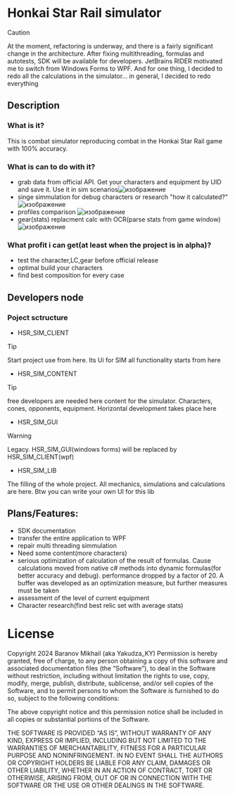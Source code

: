 # Honkai Star Rail simulator
> [!CAUTION]
> At the moment, refactoring is underway, and there is a fairly significant change in the architecture. After fixing multithreading, formulas and autotests, SDK will be available for developers. JetBrains RIDER motivated me to switch from Windows Forms to WPF. And for one thing, I decided to redo all the calculations in the simulator... in general, I decided to redo everything

## Description
### What is it?

This is combat simulator reproducing combat in the Honkai Star Rail game with 100% accuracy.

### What is can to do with it?
- grab data from official API. Get your characters and equipment by UID and save it. Use it in sim scenarios![изображение](https://github.com/YakudzaKY/HSR_SIM/assets/110550702/d9c98881-9136-4f88-b02c-614527654b7d)
- singe simmulation for debug characters or research "how it calculated?"![изображение](https://github.com/YakudzaKY/HSR_SIM/assets/110550702/ce664f2b-c6ee-4ad0-b1b6-53e801175b8a)
- profiles comparison ![изображение](https://github.com/YakudzaKY/HSR_SIM/assets/110550702/80eadeb5-5b80-4301-a29d-3b7e18f1715e)
- gear(stats) replacment calc with OCR(parse stats from game window) ![изображение](https://github.com/YakudzaKY/HSR_SIM/assets/110550702/5833ec15-dc22-4b97-be72-a4a608d00df0)


### What profit i can get(at least when the project is in alpha)?
- test the character,LC,gear before official release
- optimal build your characters
- find best composition for every case

## Developers node
### Poject sctructure
* HSR_SIM_CLIENT
> [!TIP]
> Start project use from here.
Its Ui for SIM all functionality starts from here

* HSR_SIM_CONTENT
> [!TIP]
> free developers are needed here
content for the simulator. Characters, cones, opponents, equipment. Horizontal development takes place here
* HSR_SIM_GUI
  
> [!WARNING]
> Legacy. HSR_SIM_GUI(windows forms) will be replaced by HSR_SIM_CLIENT(wpf)

* HSR_SIM_LIB
  
The filling of the whole project. All mechanics, simulations and calculations are here. Btw you can write your own UI for this lib




## Plans/Features:
- SDK documentation
- transfer the entire application to WPF
- repair multi threading simmulation
- Need some content(more characters)
- serious optimization of calculation of the result of formulas. Cause calculations moved from native c# methods into dynamic formulas(for better accuracy and debug). performance dropped by a factor of 20. A buffer was developed as an optimization measure, but further measures must be taken
- assessment of the level of current equipment
- Character research(find best relic set with average stats)

# License


Copyright 2024 Baranov Mikhail (aka Yakudza_KY)
Permission is hereby granted, free of charge, to any person obtaining a copy of this software and associated documentation files (the “Software”), to deal in the Software without restriction, including without limitation the rights to use, copy, modify, merge, publish, distribute, sublicense, and/or sell copies of the Software, and to permit persons to whom the Software is furnished to do so, subject to the following conditions:

The above copyright notice and this permission notice shall be included in all copies or substantial portions of the Software.

THE SOFTWARE IS PROVIDED “AS IS”, WITHOUT WARRANTY OF ANY KIND, EXPRESS OR IMPLIED, INCLUDING BUT NOT LIMITED TO THE WARRANTIES OF MERCHANTABILITY, FITNESS FOR A PARTICULAR PURPOSE AND NONINFRINGEMENT. IN NO EVENT SHALL THE AUTHORS OR COPYRIGHT HOLDERS BE LIABLE FOR ANY CLAIM, DAMAGES OR OTHER LIABILITY, WHETHER IN AN ACTION OF CONTRACT, TORT OR OTHERWISE, ARISING FROM, OUT OF OR IN CONNECTION WITH THE SOFTWARE OR THE USE OR OTHER DEALINGS IN THE SOFTWARE.

